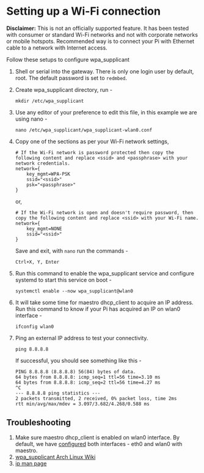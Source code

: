 # Setting up a Wi-Fi connection

**Disclaimer:** This is not an officially supported feature. It has been tested with consumer or standard Wi-Fi networks and not with corporate networks or mobile hotspots. Recommended way is to connect your Pi with Ethernet cable to a network with Internet access.

Follow these setups to configure wpa_supplicant
1. Shell or serial into the gateway. There is only one login user by default, root. The default password is set to `redmbed`.
1. Create wpa_supplicant directory, run -
    ```
    mkdir /etc/wpa_supplicant
    ```
1. Use any editor of your preference to edit this file, in this example we are using nano -
    ```
    nano /etc/wpa_supplicant/wpa_supplicant-wlan0.conf
    ```
1. Copy one of the sections as per your Wi-Fi network settings,
    ```
    # If the Wi-Fi network is password protected then copy the following content and replace <ssid> and <passphrase> with your network credentials.
    network={
        key_mgmt=WPA-PSK
        ssid="<ssid>"
        psk="<passphrase>"
    }
    ```

    or,

    ```
    # If the Wi-Fi network is open and doesn't require password, then copy the following content and replace <ssid> with your Wi-Fi name.
    network={
        key_mgmt=NONE
        ssid="<ssid>"
    }
    ```

    Save and exit, with `nano` run the commands -

    ```
    Ctrl+X, Y, Enter
    ```
1. Run this command to enable the wpa_supplicant service and configure systemd to start this service on boot -
    ```
    systemctl enable --now wpa_supplicant@wlan0
    ```
1. It will take some time for maestro dhcp_client to acquire an IP address. Run this command to know if your Pi has acquired an IP on wlan0 interface -
    ```
    ifconfig wlan0
    ```
1. Ping an external IP address to test your connectivity.
    ```
    ping 8.8.8.8
    ```

    If successful, you should see something like this -

    ```
    PING 8.8.8.8 (8.8.8.8) 56(84) bytes of data.
    64 bytes from 8.8.8.8: icmp_seq=1 ttl=56 time=3.10 ms
    64 bytes from 8.8.8.8: icmp_seq=2 ttl=56 time=4.27 ms
    ^C
    --- 8.8.8.8 ping statistics ---
    2 packets transmitted, 2 received, 0% packet loss, time 2ms
    rtt min/avg/max/mdev = 3.097/3.682/4.268/0.588 ms
    ```

## Troubleshooting
1. Make sure maestro dhcp_client is enabled on wlan0 interface. By default, we have [configured](../recipes-wigwag/maestro/maestro/rpi3/maestro-config-rpi3bplus.yaml) both interfaces - eth0 and wlan0 with maestro.
1. [wpa_supplicant Arch Linux Wiki](https://wiki.archlinux.org/index.php/Wpa_supplicant)
1. [ip man page](https://linux.die.net/man/8/ip)
